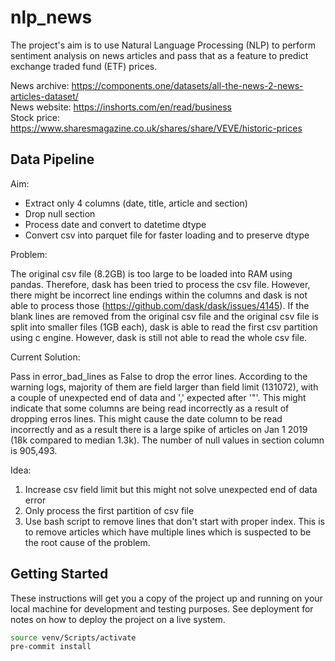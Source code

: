 # nlp_news

The project's aim is to use Natural Language Processing (NLP) to perform sentiment analysis on news 
articles and pass that as a feature to predict exchange traded fund (ETF) prices.

News archive: https://components.one/datasets/all-the-news-2-news-articles-dataset/  
News website: https://inshorts.com/en/read/business  
Stock price: https://www.sharesmagazine.co.uk/shares/share/VEVE/historic-prices

## Data Pipeline
Aim:
- Extract only 4 columns (date, title, article and section)
- Drop null section
- Process date and convert to datetime dtype
- Convert csv into parquet file for faster loading and to preserve dtype

Problem: 

The original csv file (8.2GB) is too large to be loaded into RAM using pandas. Therefore, dask 
has been tried to process the csv file. However, there might be incorrect line endings within the 
columns and dask is not able to process those (https://github.com/dask/dask/issues/4145). If the 
blank lines are removed from the original csv file and the original csv file is split into smaller 
files (1GB each), dask is able to read the first csv partition using c engine. However, dask is still
not able to read the whole csv file. 

Current Solution:

Pass in error_bad_lines as False to drop the error lines. According to the warning logs, majority of
them are field larger than field limit (131072), with a couple of unexpected end of data and ',' 
expected after '"'. This might indicate that some columns are being read incorrectly as a result
of dropping erros lines. This might cause the date column to be read incorrectly and as a result 
there is a large spike of articles on Jan 1 2019 (18k compared to median 1.3k). The number of null 
values in section column is 905,493. 

Idea:
1. Increase csv field limit but this might not solve unexpected end of data error
2. Only process the first partition of csv file
3. Use bash script to remove lines that don't start with proper index. This is to remove articles
which have multiple lines which is suspected to be the root cause of the problem. 
 
## Getting Started

These instructions will get you a copy of the project up and running on your local machine for 
development and testing purposes. See deployment for notes on how to deploy the project on a live 
system.

```bash
source venv/Scripts/activate
pre-commit install 
```